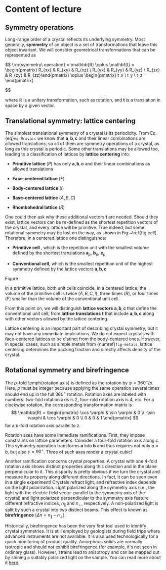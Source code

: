 # Content of lecture

## Symmetry operations

Long-range order of a crystal reflects its underlying symmetry. Most generally, **symmetry** of an object is a set of transformations that leave this object invariant. We will consider geometrical transformations that can be represented as

$$
    \rm{symmetry\ operation} = \mathbb{R} \oplus \mathbf{t} = \begin{pmatrix} R_{xx} & R_{xy} & R_{xz} \\ R_{yx} & R_{yy} & R_{yz} \\ R_{zx} & R_{zy} & R_{zz}\end{pmatrix} \oplus \begin{pmatrix}  t_x \\ t_y \\ t_z \end{pmatrix}

$$

where $\mathbb{R}$ is a unitary transformation, such as rotation, and $\mathbf{t}$ is a translation in space by a given vector.

## Translational symmetry: lattice centering

The simplest translational symmetry of a crystal is its periodicity. From Eq. {eq}`eq-Bravais` we know that $\mathbf{a},\mathbf{b},\mathbf{c}$ and their linear combinations are allowed translations, so all of them are symmetry operations of a crystal, as long as this crystal is periodic. Some other translations may be allowed too, leading to a classification of lattices by **lattice centering** into:

* **Primitive lattice** ($P$) has only $\mathbf{a},\mathbf{b},\mathbf{c}$ and their linear combinations as allowed translations
* **Face-centered lattice** ($F$)

* **Body-centered lattice** ($I$)

* **Base-centered lattice** ($A,B,C$)

* **Rhombohedral lattice** ($R$)

One could then ask why these additional vectors $\mathbf{t}$ are needed. Should they exist, lattice vectors can be re-defined as the shortest repetition vectors of the crystal, and every lattice will be primitive. True indeed, but some rotational symmetry may be lost on the way, as shown in Fig.~\ref{fig:cell}. Therefore, in a centered lattice one distinguishes:

* **Primitive cell** , which is the repetition unit with the smallest volume defined by the shortest translations $\mathbf{a}_p$, $\mathbf{b}_p$, $\mathbf{c}_p$

* **Conventional cell**, which is the smallest repetition unit of the highest symmetry defined by the lattice vectors $\mathbf{a},\mathbf{b},\mathbf{c}$

Figure

In a primitive lattice, both unit cells coincide. In a centered lattice, the volume of the primitive cell is twice ($A,B,C,I$), three times ($R$), or four times ($F$) smaller than the volume of the conventional unit cell. 

From this point on, we will distinguish **lattice vectors** $\mathbf{a},\mathbf{b},\mathbf{c}$ that define the conventional unit cell, from **lattice translations** $\mathbf{t}$ that include $\mathbf{a},\mathbf{b},\mathbf{c}$ along with other vectors allowed by the lattice centering.

Lattice centering is an important part of describing crystal symmetry, but it may not have any immediate implications. We do not expect crystals with face-centered lattices to be distinct from the body-centered ones. However, in special cases, such as simple metals from {numref}`fig-metals`, lattice centering determines the packing fraction and directly affects density of the crystal.


## Rotational symmetry and birefringence

The $p$-fold \emph{rotation axis} is defined as the rotation by $\varphi = 360^{\circ}/p$. Here, $p$ must be integer because applying the same operation several times should end up in the full $360^{\circ}$ rotation. Rotation axes are labeled with numbers: two-fold rotation axis is 2, four-rold rotation axis is 4, etc. For a clockwise rotation, the corresponding transformation matrix is 
$$
    \mathbb{R} = \begin{pmatrix} \cos \varphi & \sin \varphi & 0 \\ -\sin \varphi & \cos \varphi & 0 \\ 0 & 0 & 1 \end{pmatrix}
$$
for a $p$-fold rotation axis parallel to $z$.

Rotation axes have some immediate ramifications. First, they impose constraints on lattice parameters. Consider a four-fold rotation axis along $c$. This symmetry operation transforms $\mathbf{a}$ into $\mathbf{b}$ and thus requires not only $a=b$, but also $\gamma=90^{\circ}$. Three of such axes render a crystal cubic!

Another ramification concerns crystal properties. A crystal with one 4-fold rotation axis shows distinct properties along this direction and in the plane perpendicular to it. This disparity is pretty obvious if we turn the crystal and measure its property along different directions. In fact, it can be seen even in a single experiment! Crystals refract light, and refractive index depends on the light polarization. Light polarized along the symmetry axis (i.e., the light with the electric field vector parallel to the symmetry axis of the crystal) and light polarized perpendicular to the symmetry axis feature different refractive indices, $n_{\|}$ and $n_{\perp}$, respectively. A non-polarized light is split by such a crystal into two distinct beams. This effect is known as **birefringence** ($\Delta n=n_{\|}-n_{\perp}$). 

Historically, birefringence has been the very first tool used to identify crystal symmetries. It is still employed by geologists during field trips where advanced instruments are not available. It is also used technologically for a quick monitoring of product quality. Amorphous solids are normally isotropic and should not exhibit birefringence (for example, it's not seen in ordinary glass). However, strains lead to anisotropy and can be mapped out by shining a suitably polarized light on the sample. You can read more about it [here](https://en.wikipedia.org/wiki/Photoelasticity).

